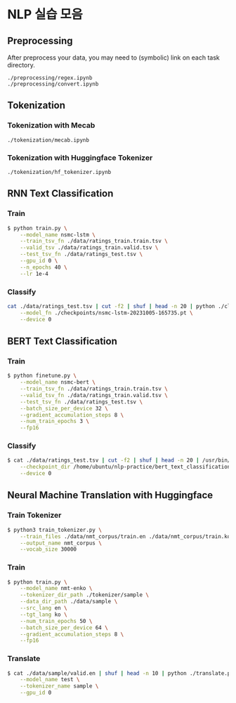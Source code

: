 # NLP 실습 모음

## Preprocessing

After preprocess your data, you may need to (symbolic) link on each task directory.

```
./preprocessing/regex.ipynb
./preprocessing/convert.ipynb
```

## Tokenization

### Tokenization with Mecab

```
./tokenization/mecab.ipynb
```

### Tokenization with Huggingface Tokenizer

```
./tokenization/hf_tokenizer.ipynb
```

## RNN Text Classification

### Train

```sh
$ python train.py \
    --model_name nsmc-lstm \
    --train_tsv_fn ./data/ratings_train.train.tsv \
    --valid_tsv ./data/ratings_train.valid.tsv \
    --test_tsv_fn ./data/ratings_test.tsv \
    --gpu_id 0 \
    --n_epochs 40 \
    --lr 1e-4
```

### Classify

```sh
cat ./data/ratings_test.tsv | cut -f2 | shuf | head -n 20 | python ./classify.py \
    --model_fn ./checkpoints/nsmc-lstm-20231005-165735.pt \
    --device 0
```

## BERT Text Classification

### Train

```sh
$ python finetune.py \
    --model_name nsmc-bert \
    --train_tsv_fn ./data/ratings_train.train.tsv \
    --valid_tsv_fn ./data/ratings_train.valid.tsv \
    --test_tsv_fn ./data/ratings_test.tsv \
    --batch_size_per_device 32 \
    --gradient_accumulation_steps 8 \
    --num_train_epochs 3 \
    --fp16
```

### Classify

```sh
$ cat ./data/ratings_test.tsv | cut -f2 | shuf | head -n 20 | /usr/bin/python3.9 ./classify.py \
    --checkpoint_dir /home/ubuntu/nlp-practice/bert_text_classification/checkpoints/nsmc-bert-20231017-114830/checkpoint-1008 \
    --device 0
```

## Neural Machine Translation with Huggingface

### Train Tokenizer

```sh
$ python3 train_tokenizer.py \
    --train_files ./data/nmt_corpus/train.en ./data/nmt_corpus/train.ko \
    --output_name nmt_corpus \
    --vocab_size 30000
```

### Train

```sh
$ python train.py \
    --model_name nmt-enko \
    --tokenizer_dir_path ./tokenizer/sample \
    --data_dir_path ./data/sample \
    --src_lang en \
    --tgt_lang ko \
    --num_train_epochs 50 \
    --batch_size_per_device 64 \
    --gradient_accumulation_steps 8 \
    --fp16
```

### Translate

```sh
$ cat ./data/sample/valid.en | shuf | head -n 10 | python ./translate.py \
    --model_name test \
    --tokenizer_name sample \
    --gpu_id 0
```